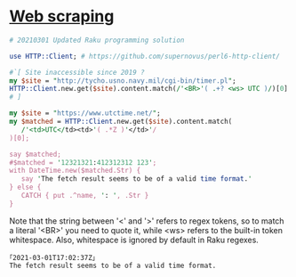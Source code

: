 [1]: https://rosettacode.org/wiki/Web_scraping

# [Web scraping][1]



```perl
# 20210301 Updated Raku programming solution

use HTTP::Client; # https://github.com/supernovus/perl6-http-client/

#`[ Site inaccessible since 2019 ?
my $site = "http://tycho.usno.navy.mil/cgi-bin/timer.pl";
HTTP::Client.new.get($site).content.match(/'<BR>'( .+? <ws> UTC )/)[0].say
# ]

my $site = "https://www.utctime.net/";
my $matched = HTTP::Client.new.get($site).content.match(
   /'<td>UTC</td><td>'( .*Z )'</td>'/
)[0];

say $matched;
#$matched = '12321321:412312312 123';
with DateTime.new($matched.Str) {
   say 'The fetch result seems to be of a valid time format.'
} else {
   CATCH { put .^name, ': ', .Str }
}
```


Note that the string between '&lt;' and '&gt;' refers to regex tokens, so to match a literal '&lt;BR&gt;' you need to quote it, while &lt;ws&gt; refers to the built-in token whitespace.
Also, whitespace is ignored by default in Raku regexes.


```
｢2021-03-01T17:02:37Z｣
The fetch result seems to be of a valid time format.
```
